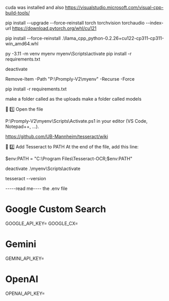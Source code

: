 cuda was installed and  also https://visualstudio.microsoft.com/visual-cpp-build-tools/

pip install --upgrade --force-reinstall torch torchvision torchaudio --index-url https://download.pytorch.org/whl/cu121

pip install --force-reinstall .\llama_cpp_python-0.2.26+cu122-cp311-cp311-win_amd64.whl



py -3.11 -m venv myenv
myenv\Scripts\activate
pip install -r requirements.txt

deactivate

Remove-Item -Path "P:\Promply-V2\myenv" -Recurse -Force


pip install -r requirements.txt


make a folder called as the uploads
make a folder called models









🩷 1️⃣ Open the file

P:\Promply-V2\myenv\Scripts\Activate.ps1
in your editor (VS Code, Notepad++, …).


https://github.com/UB-Mannheim/tesseract/wiki

🩷 2️⃣ Add Tesseract to PATH
At the end of the file, add this line:


$env:PATH = "C:\Program Files\Tesseract-OCR;$env:PATH"

deactivate
.\myenv\Scripts\activate


tesseract --version





-----read me----
the .env file

# Google Custom Search
GOOGLE_API_KEY=
GOOGLE_CX=

# Gemini
GEMINI_API_KEY=

# OpenAI 
OPENAI_API_KEY=
